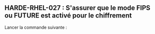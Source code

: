 ## HARDE-RHEL-027 : S'assurer que le mode FIPS ou FUTURE est activé pour le chiffrement

Lancer la commande suivante :

